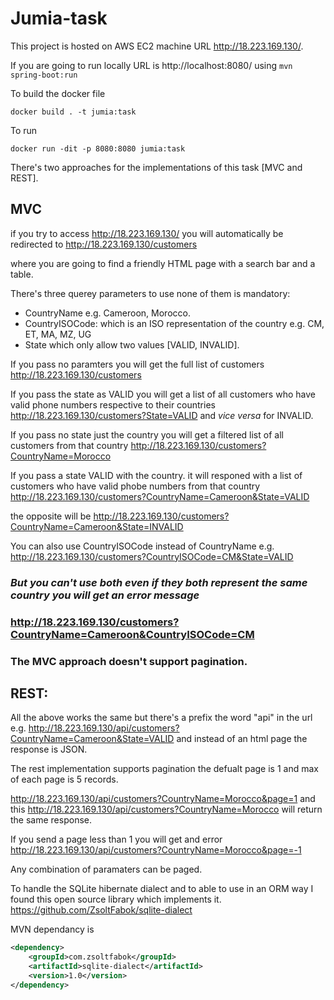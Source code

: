 # Jumia-task

This project is hosted on AWS EC2 machine URL http://18.223.169.130/.

If you are going to run locally URL is http://localhost:8080/ using `mvn spring-boot:run`

To build the docker file 

`docker build . -t jumia:task`

To run

`docker run -dit -p 8080:8080 jumia:task`

There's two approaches for the implementations of this task [MVC and REST].

## MVC

 if you try to access http://18.223.169.130/ you will automatically be redirected to http://18.223.169.130/customers

where you are going to find a friendly HTML page with a search bar and a table.

There's three querey parameters to use none of them is mandatory:

- CountryName e.g. Cameroon, Morocco.
- CountryISOCode: which is an ISO representation of the country e.g. CM, ET, MA, MZ, UG
- State which only allow two values [VALID, INVALID].

If you pass no paramters you will get the full list of customers http://18.223.169.130/customers

If you pass the state as VALID you will get a list of all customers who have valid phone numbers respective to their countries http://18.223.169.130/customers?State=VALID and *vice versa* for INVALID.

If you pass no state just the country you will get a filtered list of all customers from that country http://18.223.169.130/customers?CountryName=Morocco

If you pass a state VALID with the country. it will responed with a list of customers who have valid phobe numbers from that country http://18.223.169.130/customers?CountryName=Cameroon&State=VALID

the opposite will be http://18.223.169.130/customers?CountryName=Cameroon&State=INVALID

You can also use CountryISOCode instead of CountryName e.g. http://18.223.169.130/customers?CountryISOCode=CM&State=VALID

### *But you can't use both even if they both represent the same country you will get an error message*

###  http://18.223.169.130/customers?CountryName=Cameroon&CountryISOCode=CM

### The MVC approach doesn't support pagination.

## REST:

All the above works the same but there's a prefix the word "api" in the url e.g. http://18.223.169.130/api/customers?CountryName=Cameroon&State=VALID and instead of an html page the response is JSON.

The rest implementation supports pagination the defualt page is 1 and max of each page is 5 records.

http://18.223.169.130/api/customers?CountryName=Morocco&page=1 and this http://18.223.169.130/api/customers?CountryName=Morocco will return the same response.

If you send a page less than 1 you will get and error http://18.223.169.130/api/customers?CountryName=Morocco&page=-1

Any combination of paramaters can be paged.

To handle the SQLite hibernate dialect and to able to use in an ORM way I found this open source library which implements it. https://github.com/ZsoltFabok/sqlite-dialect

MVN dependancy is

```xml
<dependency>
    <groupId>com.zsoltfabok</groupId>
    <artifactId>sqlite-dialect</artifactId>
    <version>1.0</version>
</dependency>
```

